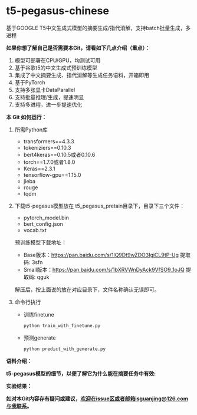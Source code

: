 # t5-pegasus-chinese
基于GOOGLE T5中文生成式模型的摘要生成/指代消解，支持batch批量生成，多进程

**如果你想了解自己是否需要本Git，请看如下几点介绍（重点）：**
1. 模型可部署在CPU/GPU，均测试可用
2. 基于谷歌t5的中文生成式预训练模型
3. 集成了中文摘要生成、指代消解等生成任务语料，开箱即用
4. 基于PyTorch
5. 支持多张显卡DataParallel
6. 支持批量推理/生成，提速明显
7. 支持多进程，进一步提速优化

**本 Git 如何运行：**  
1. 所需Python库  
    - transformers==4.3.3  
    - tokeniziers==0.10.3  
    - bert4keras==0.10.5或者0.10.6
    - torch==1.7.0或者1.8.0
    - Keras==2.3.1
    - tensorflow-gpu==1.15.0
    - jieba
    - rouge
    - tqdm
2. 下载t5-pegasus模型放在 t5_pegasus_pretain目录下，目录下三个文件：
   - pytorch_model.bin
   - bert_config.json
   - vocab.txt  

    预训练模型下载地址：
    - Base版本：https://pan.baidu.com/s/1lQ9Dt9wZDO3IgiCL9tP-Ug 提取码: 3sfn
    - Small版本：https://pan.baidu.com/s/1bXRVWnDyAck9VfSO9_1oJQ 提取码: qguk

    解压后，按上面说的放在对应目录下，文件名称确认无误即可。
3. 命令行执行
   - 训练finetune
        ```bash
        python train_with_finetune.py
        ```
   - 预测generate
        ```bash
        python predict_with_generate.py
        ```
**语料介绍：**

**t5-pegasus模型的细节，以便了解它为什么能在摘要任务中有效:**

**实验结果：**


**如对本Git内容存有疑问或建议，欢迎在issue区或者邮箱isguanjing@126.com与我联系。**